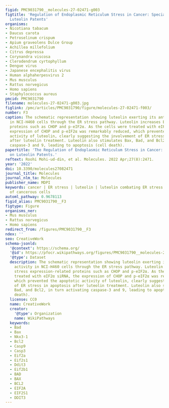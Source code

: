 ```yaml
---
figid: PMC9031790__molecules-27-02471-g003
figtitle: 'Regulation of Endoplasmic Reticulum Stress in Cancer: Special Focuses on
  Luteolin Patents'
organisms:
- Nicotiana tabacum
- Daucus carota
- Petroselinum crispum
- Apium graveolens Dulce Group
- Achillea millefolium
- Citrus depressa
- Corynandra viscosa
- Clerodendrum cyrtophyllum
- Dengue virus
- Japanese encephalitis virus
- Human alphaherpesvirus 2
- Mus musculus
- Rattus norvegicus
- Homo sapiens
- Staphylococcus aureus
pmcid: PMC9031790
filename: molecules-27-02471-g003.jpg
figlink: /pmc/articles/PMC9031790/figure/molecules-27-02471-f003/
number: F3
caption: The schematic representation showing luteolin exerting its anticancer activity
  in NCI-H460 cells through the ER stress pathway. Luteolin increases ER stress expression-related
  proteins such as CHOP and p-eIF2α. As the cells were treated with eIF2α siRNA, the
  expression of CHOP and p-eIF2α was remarkably reduced, which prevented the apoptotic
  activity of luteolin, clearly suggesting the involvement of ER stress in apoptosis
  after luteolin treatment. Luteolin also stimulates Bax, Bad, and Bcl2, in turn activating
  caspase-3 and 9, leading to apoptosis (cell death).
papertitle: 'The Regulation of Endoplasmic Reticulum Stress in Cancer: Special Focuses
  on Luteolin Patents.'
reftext: Roohi Mohi-ud-din, et al. Molecules. 2022 Apr;27(8):2471.
year: '2022'
doi: 10.3390/molecules27082471
journal_title: Molecules
journal_nlm_ta: Molecules
publisher_name: MDPI
keywords: cancer | ER stress | luteolin | luteolin combating ER stress | trigger proliferation
  of cancerous cells
automl_pathway: 0.9678113
figid_alias: PMC9031790__F3
figtype: Figure
organisms_ner:
- Mus musculus
- Rattus norvegicus
- Homo sapiens
redirect_from: /figures/PMC9031790__F3
ndex: ''
seo: CreativeWork
schema-jsonld:
  '@context': https://schema.org/
  '@id': https://pfocr.wikipathways.org/figures/PMC9031790__molecules-27-02471-g003.html
  '@type': Dataset
  description: The schematic representation showing luteolin exerting its anticancer
    activity in NCI-H460 cells through the ER stress pathway. Luteolin increases ER
    stress expression-related proteins such as CHOP and p-eIF2α. As the cells were
    treated with eIF2α siRNA, the expression of CHOP and p-eIF2α was remarkably reduced,
    which prevented the apoptotic activity of luteolin, clearly suggesting the involvement
    of ER stress in apoptosis after luteolin treatment. Luteolin also stimulates Bax,
    Bad, and Bcl2, in turn activating caspase-3 and 9, leading to apoptosis (cell
    death).
  license: CC0
  name: CreativeWork
  creator:
    '@type': Organization
    name: WikiPathways
  keywords:
  - Bad
  - Bax
  - Nkx3-1
  - Bcl2
  - Casp9
  - Casp3
  - Eif2a
  - Eif2s1
  - Ddit3
  - Eif2b1
  - BAD
  - BAX
  - BCL2
  - EIF2A
  - EIF2S1
  - DDIT3
---
```

